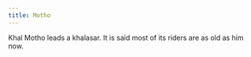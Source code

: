 ```yaml
---
title: Motho
---
```


Khal Motho leads a khalasar. It is said most of its riders are as old as him now.


